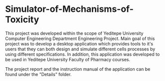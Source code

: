 # Simulator-of-Mechanisms-of-Toxicity

This project was developed within the scope of Yeditepe University Computer Engineering Department Engineering Project. Main goal of this project was to develop a desktop application which provides tools to it's users that they can both design and simulate different cells processes by using different specifications. In addition, this application was developed to be used in Yeditepe University Faculty of Pharmacy courses.

The project report and the instruction manual of the application can be found under the "Details" folder.
